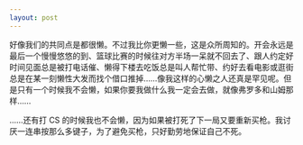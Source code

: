 ```yaml
---
layout: post
---
```


好像我们的共同点是都很懒。不过我比你更懒一些，这是众所周知的。开会永远是最后一个慢慢悠悠的到、篮球比赛的时候往对方半场一呆就不回去了、跟人约定好时间见面总是被打电话催、懒得下楼去吃饭总是叫人帮忙带、约好去看电影或逛街总是在某一刻懒性大发而找个借口推掉……像我这样的心懒之人还真是罕见呢。但是只有一个时候我不会懒，如果你要我做什么我一定会去做，就像弗罗多和山姆那样……

……还有打 CS 的时候我也不会懒，因为如果被打死了下一局又要重新买枪。我讨厌一连串按那么多键子，为了避免买枪，只好勤劳地保证自己不死。
